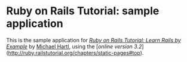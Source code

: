 # Ruby on Rails Tutorial: sample application

This is the sample application for
[*Ruby on Rails Tutorial: Learn Rails by Example*](http://railstutorial.org/)
by [Michael Hartl](http://michaelhartl.com/), using the [*online version 3.2*]
(http://ruby.railstutorial.org/chapters/static-pages#top).
